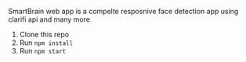 SmartBrain web app is a compelte resposnive face detection app using clarifi api and many more 

1. Clone this repo
2. Run `npm install`
3. Run `npm start`
